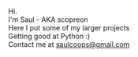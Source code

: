 Hi.<br>
I'm Saul - AKA scopreon<br>
Here I put some of my larger projects<br>
Getting good at Python :)<br>
Contact me at saulcoops@gmail.com<br>
